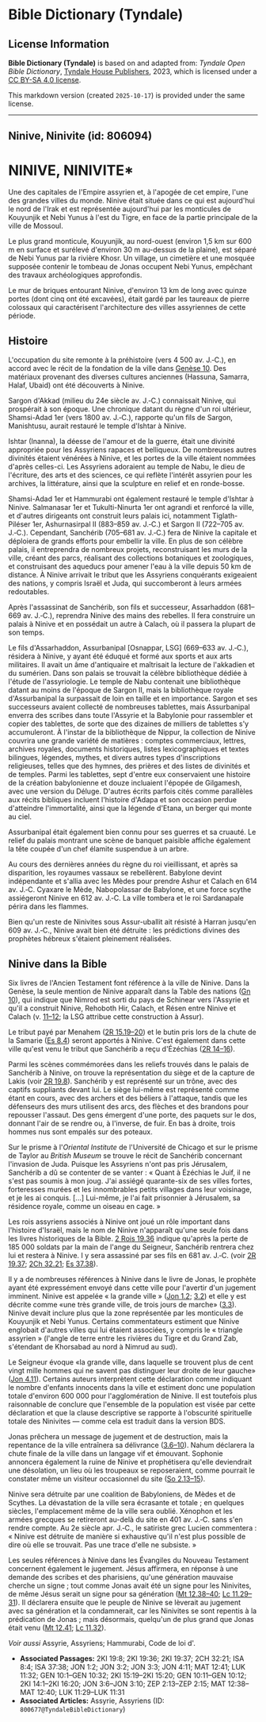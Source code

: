 # Bible Dictionary (Tyndale)

## License Information

**Bible Dictionary (Tyndale)** is based on and adapted from: _Tyndale Open Bible Dictionary_, [Tyndale House Publishers](https://tyndaleopenresources.com/), 2023, which is licensed under a [CC BY-SA 4.0 license](https://creativecommons.org/licenses/by-sa/4.0/legalcode.en).

This markdown version (created `2025-10-17`) is provided under the same license.



--------------------------------

## Ninive, Ninivite (id: 806094)

NINIVE, NINIVITE\*
==================

Une des capitales de l'Empire assyrien et, à l'apogée de cet empire, l'une des grandes villes du monde. Ninive était située dans ce qui est aujourd'hui le nord de l'Irak et est représentée aujourd'hui par les monticules de Kouyunjik et Nebi Yunus à l'est du Tigre, en face de la partie principale de la ville de Mossoul.

Le plus grand monticule, Kouyunjik, au nord\-ouest (environ 1,5 km sur 600 m en surface et surélevé d'environ 30 m au\-dessus de la plaine), est séparé de Nebi Yunus par la rivière Khosr. Un village, un cimetière et une mosquée supposée contenir le tombeau de Jonas occupent Nebi Yunus, empêchant des travaux archéologiques approfondis.

Le mur de briques entourant Ninive, d'environ 13 km de long avec quinze portes (dont cinq ont été excavées), était gardé par les taureaux de pierre colossaux qui caractérisent l'architecture des villes assyriennes de cette période.

Histoire
--------

L'occupation du site remonte à la préhistoire (vers 4 500 av. J.‑C.), en accord avec le récit de la fondation de la ville dans [Genèse 10](https://ref.ly/Gen10:1-Gen10:32). Des matériaux provenant des diverses cultures anciennes (Hassuna, Samarra, Halaf, Ubaid) ont été découverts à Ninive.

Sargon d'Akkad (milieu du 24e siècle av. J.‑C.) connaissait Ninive, qui prospérait à son époque. Une chronique datant du règne d'un roi ultérieur, Shamsi\-Adad 1er (vers 1800 av. J.‑C.), rapporte qu'un fils de Sargon, Manishtusu, aurait restauré le temple d'Ishtar à Ninive.

Ishtar (Inanna), la déesse de l'amour et de la guerre, était une divinité appropriée pour les Assyriens rapaces et belliqueux. De nombreuses autres divinités étaient vénérées à Ninive, et les portes de la ville étaient nommées d'après celles\-ci. Les Assyriens adoraient au temple de Nabu, le dieu de l'écriture, des arts et des sciences, ce qui reflète l'intérêt assyrien pour les archives, la littérature, ainsi que la sculpture en relief et en ronde\-bosse.

Shamsi\-Adad 1er et Hammurabi ont également restauré le temple d'Ishtar à Ninive. Salmanasar 1er et Tukulti\-Ninurta 1er ont agrandi et renforcé la ville, et d'autres dirigeants ont construit leurs palais ici, notamment Tiglath\-Piléser 1er, Ashurnasirpal II (883–859 av. J.‑C.) et Sargon II (722–705 av. J.‑C.). Cependant, Sanchérib (705–681 av. J.‑C.) fera de Ninive la capitale et déploiera de grands efforts pour embellir la ville. En plus de son célèbre palais, il entreprendra de nombreux projets, reconstruisant les murs de la ville, créant des parcs, réalisant des collections botaniques et zoologiques, et construisant des aqueducs pour amener l'eau à la ville depuis 50 km de distance. À Ninive arrivait le tribut que les Assyriens conquérants exigeaient des nations, y compris Israël et Juda, qui succomberont à leurs armées redoutables.

Après l'assassinat de Sanchérib, son fils et successeur, Assarhaddon (681–669 av. J.‑C.), reprendra Ninive des mains des rebelles. Il fera construire un palais à Ninive et en possédait un autre à Calach, où il passera la plupart de son temps.

Le fils d'Assarhaddon, Assurbanipal \[Osnappar, LSG] (669–633 av. J.‑C.), résidera à Ninive, y ayant été éduqué et formé aux sports et aux arts militaires. Il avait un âme d'antiquaire et maîtrisait la lecture de l'akkadien et du sumérien. Dans son palais se trouvait la célèbre bibliothèque dédiée à l'étude de l'assyriologie. Le temple de Nabu contenait une bibliothèque datant au moins de l'époque de Sargon II, mais la bibliothèque royale d'Assurbanipal la surpassait de loin en taille et en importance. Sargon et ses successeurs avaient collecté de nombreuses tablettes, mais Assurbanipal enverra des scribes dans toute l'Assyrie et la Babylonie pour rassembler et copier des tablettes, de sorte que des dizaines de milliers de tablettes s'y accumuleront. À l'instar de la bibliothèque de Nippur, la collection de Ninive couvrira une grande variété de matières : comptes commerciaux, lettres, archives royales, documents historiques, listes lexicographiques et textes bilingues, légendes, mythes, et divers autres types d'inscriptions religieuses, telles que des hymnes, des prières et des listes de divinités et de temples. Parmi les tablettes, sept d'entre eux conservaient une histoire de la création babylonienne et douze incluaient l'épopée de Gilgamesh, avec une version du Déluge. D'autres écrits parfois cités comme parallèles aux récits bibliques incluent l'histoire d'Adapa et son occasion perdue d'atteindre l'immortalité, ainsi que la légende d'Etana, un berger qui monte au ciel.

Assurbanipal était également bien connu pour ses guerres et sa cruauté. Le relief du palais montrant une scène de banquet paisible affiche également la tête coupée d'un chef élamite suspendue à un arbre.

Au cours des dernières années du règne du roi vieillissant, et après sa disparition, les royaumes vassaux se rebellèrent. Babylone devint indépendante et s'allia avec les Mèdes pour prendre Ashur et Calach en 614 av. J.‑C. Cyaxare le Mède, Nabopolassar de Babylone, et une force scythe assiégeront Ninive en 612 av. J.‑C. La ville tombera et le roi Sardanapale périra dans les flammes.

Bien qu'un reste de Ninivites sous Assur\-uballit ait résisté à Harran jusqu'en 609 av. J.‑C., Ninive avait bien été détruite : les prédictions divines des prophètes hébreux s'étaient pleinement réalisées.

Ninive dans la Bible
--------------------

Six livres de l'Ancien Testament font référence à la ville de Ninive. Dans la Genèse, la seule mention de Ninive apparaît dans la Table des nations ([Gn 10](https://ref.ly/Gen10:1-Gen10:32)), qui indique que Nimrod est sorti du pays de Schinear vers l'Assyrie et qu'il a construit Ninive, Rehoboth Hir, Calach, et Résen entre Ninive et Calach (v. [11–12](https://ref.ly/Gen10:11-Gen10:12); la LSG attribue cette construction à Assur).

Le tribut payé par Menahem ([2R 15\.19–20](https://ref.ly/2Kgs15:19-2Kgs15:20)) et le butin pris lors de la chute de la Samarie ([Es 8\.4](https://ref.ly/Isa8:4)) seront apportés à Ninive. C'est également dans cette ville qu'est venu le tribut que Sanchérib a reçu d'Ézéchias ([2R 14–16](https://ref.ly/2Kgs14:1-2Kgs16:20)).

Parmi les scènes commémorées dans les reliefs trouvés dans le palais de Sanchérib à Ninive, on trouve la représentation du siège et de la capture de Lakis (voir [2R 19\.8](https://ref.ly/2Kgs19:8)). Sanchérib y est représenté sur un trône, avec des captifs suppliants devant lui. Le siège lui\-même est représenté comme étant en cours, avec des archers et des béliers à l'attaque, tandis que les défenseurs des murs utilisent des arcs, des flèches et des brandons pour repousser l'assaut. Des gens émergent d'une porte, des paquets sur le dos, donnant l'air de se rendre ou, à l'inverse, de fuir. En bas à droite, trois hommes nus sont empalés sur des poteaux.

Sur le prisme à l'*Oriental Institute* de l'Université de Chicago et sur le prisme de Taylor au *British Museum* se trouve le récit de Sanchérib concernant l'invasion de Juda. Puisque les Assyriens n'ont pas pris Jérusalem, Sanchérib a dû se contenter de se vanter : « Quant à Ézéchias le Juif, il ne s'est pas soumis à mon joug. J'ai assiégé quarante\-six de ses villes fortes, forteresses murées et les innombrables petits villages dans leur voisinage, et je les ai conquis. \[...] Lui\-même, je l'ai fait prisonnier à Jérusalem, sa résidence royale, comme un oiseau en cage. »

Les rois assyriens associés à Ninive ont joué un rôle important dans l'histoire d'Israël, mais le nom de Ninive n'apparaît qu'une seule fois dans les livres historiques de la Bible. [2 Rois 19\.36](https://ref.ly/2Kgs19:36) indique qu'après la perte de 185 000 soldats par la main de l'ange du Seigneur, Sanchérib rentrera chez lui et restera à Ninive. I y sera assassiné par ses fils en 681 av. J.‑C. (voir [2R 19\.37](https://ref.ly/2Kgs19:37); [2Ch 32\.21](https://ref.ly/2Chr32:21); [Es 37\.38](https://ref.ly/Isa37:38)).

Il y a de nombreuses références à Ninive dans le livre de Jonas, le prophète ayant été expressément envoyé dans cette ville pour l'avertir d'un jugement imminent. Ninive est appelée « la grande ville » ([Jon 1\.2](https://ref.ly/Jonah1:2); [3\.2](https://ref.ly/Jonah3:2)) et elle y est décrite comme «une très grande ville, de trois jours de marche» ([3\.3](https://ref.ly/Jonah3:3)). Ninive devait inclure plus que la zone représentée par les monticules de Kouyunjik et Nebi Yunus. Certains commentateurs estiment que Ninive englobait d'autres villes qui lui étaient associées, y compris le « triangle assyrien » (l'angle de terre entre les rivières du Tigre et du Grand Zab, s'étendant de Khorsabad au nord à Nimrud au sud).

Le Seigneur évoque «la grande ville, dans laquelle se trouvent plus de cent vingt mille hommes qui ne savent pas distinguer leur droite de leur gauche» ([Jon 4\.11](https://ref.ly/Jonah4:11)). Certains auteurs interprètent cette déclaration comme indiquant le nombre d'enfants innocents dans la ville et estiment donc une population totale d'environ 600 000 pour l'agglomération de Ninive. Il est toutefois plus raisonnable de conclure que l'ensemble de la population est visée par cette déclaration et que la clause descriptive se rapporte à l'obscurité spirituelle totale des Ninivites — comme cela est traduit dans la version BDS.

Jonas prêchera un message de jugement et de destruction, mais la repentance de la ville entraînera sa délivrance ([3\.6–10](https://ref.ly/Jonah3:6-Jonah3:10)). Nahum déclarera la chute finale de la ville dans un langage vif et émouvant. Sophonie annoncera également la ruine de Ninive et prophétisera qu'elle deviendrait une désolation, un lieu où les troupeaux se reposeraient, comme pourrait le constater même un visiteur occasionnel du site ([So 2\.13–15](https://ref.ly/Zeph2:13-Zeph2:15)).

Ninive sera détruite par une coalition de Babyloniens, de Mèdes et de Scythes. La dévastation de la ville sera écrasante et totale ; en quelques siècles, l'emplacement même de la ville sera oublié. Xénophon et les armées grecques se retireront au\-delà du site en 401 av. J.‑C. sans s'en rendre compte. Au 2e siècle apr. J.‑C., le satiriste grec Lucien commentera : « Ninive est détruite de manière si exhaustive qu'il n'est plus possible de dire où elle se trouvait. Pas une trace d'elle ne subsiste. »

Les seules références à Ninive dans les Évangiles du Nouveau Testament concernent également le jugement. Jésus affirmera, en réponse à une demande des scribes et des pharisiens, qu'une génération mauvaise cherche un signe ; tout comme Jonas avait été un signe pour les Ninivites, de même Jésus serait un signe pour sa génération ([Mt 12\.38–40](https://ref.ly/Matt12:38-Matt12:40); [Lc 11\.29–31](https://ref.ly/Luke11:29-Luke11:31)). Il déclarera ensuite que le peuple de Ninive se lèverait au jugement avec sa génération et la condamnerait, car les Ninivites se sont repentis à la prédication de Jonas ; mais désormais, quelqu'un de plus grand que Jonas était venu ([Mt 12\.41](https://ref.ly/Matt12:41); [Lc 11\.32](https://ref.ly/Luke11:32)).

*Voir aussi* Assyrie, Assyriens; Hammurabi, Code de loi d'.

* **Associated Passages:** 2KI 19:8; 2KI 19:36; 2KI 19:37; 2CH 32:21; ISA 8:4; ISA 37:38; JON 1:2; JON 3:2; JON 3:3; JON 4:11; MAT 12:41; LUK 11:32; GEN 10:1–GEN 10:32; 2KI 15:19–2KI 15:20; GEN 10:11–GEN 10:12; 2KI 14:1–2KI 16:20; JON 3:6–JON 3:10; ZEP 2:13–ZEP 2:15; MAT 12:38–MAT 12:40; LUK 11:29–LUK 11:31
* **Associated Articles:** Assyrie, Assyriens (ID: `800677@TyndaleBibleDictionary`)

